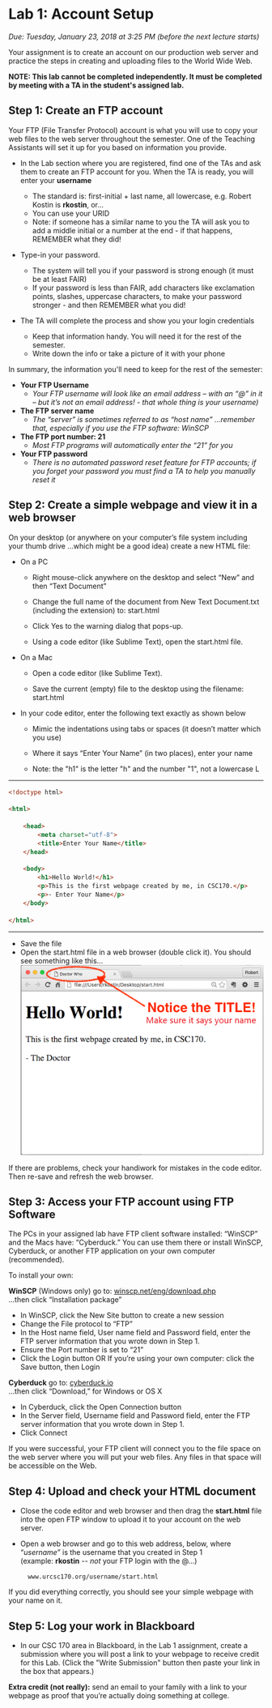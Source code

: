 # Lab 1: Account Setup
*Due: Tuesday, January 23, 2018 at 3:25 PM (before the next lecture starts)*

Your assignment is to create an account on our production web server and practice the steps in creating and uploading files to the World Wide Web.

**NOTE: This lab cannot be completed independently.  It must be completed by meeting with a TA in the student's assigned lab.**

## Step 1: Create an FTP account

Your FTP (File Transfer Protocol) account is what you will use to copy your web files to the web server throughout the semester.  One of the Teaching Assistants will set it up for you based on information you provide.

- In the Lab section where you are registered, find one of the TAs and ask them to create an FTP account for you.  When the TA is ready, you will enter your **username** 
	- The standard is: first-initial + last name, all lowercase, e.g. Robert Kostin is **rkostin**, or...
	- You can use your URID
	- Note: if someone has a similar name to you the TA will ask you to add a middle initial or a number at the end - if that happens, REMEMBER what they did!

- Type-in your password.
	- The system will tell you if your password is strong enough (it must be at least FAIR)
	- If your password is less than FAIR, add characters like exclamation points, slashes, uppercase characters, to make your password stronger - and then REMEMBER what you did!

- The TA will complete the process and show you your login credentials
	- Keep that information handy.  You will need it for the rest of the semester.  
	- Write down the info or take a picture of it with your phone

In summary, the information you'll need to keep for the rest of the semester:

- **Your FTP Username**
	- *Your FTP username will look like an email address – with an “@” in it – but it’s not an email address! - that whole thing is your username)*
- **The FTP server name**
	- *The “server” is sometimes referred to as “host name” …remember that, especially if you use the FTP software: WinSCP*
- **The FTP port number: 21**
	- *Most FTP programs will automatically enter the “21” for you*
- **Your FTP password**
	- *There is no automated password reset feature for FTP accounts; if you forget your password you must find a TA to help you manually reset it*

## Step 2: Create a simple webpage and view it in a web browser

On your desktop (or anywhere on your computer’s file system including your thumb drive ...which might be a good idea) create a new HTML file:

- On a PC

	- Right mouse-click anywhere on the desktop and select “New” and then “Text Document”

	- Change the full name of the document from New Text Document.txt (including the extension) to: start.html

	- Click Yes to the warning dialog that pops-up.

	- Using a code editor (like Sublime Text), open the start.html file.
- On a Mac

	- Open a code editor (like Sublime Text).  

	- Save the current (empty) file to the desktop using the filename: start.html

- In your code editor, enter the following text exactly as shown below

	- Mimic the indentations using tabs or spaces (it doesn’t matter which you use)

	- Where it says “Enter Your Name” (in two places), enter your name

	- Note: the "h1" is the letter "h" and the number "1", not a lowercase L
	
<hr>

```html
<!doctype html>

<html>

	<head>
		<meta charset="utf-8">
		<title>Enter Your Name</title>
	</head>

	<body>
		<h1>Hello World!</h1>
		<p>This is the first webpage created by me, in CSC170.</p>
		<p>- Enter Your Name</p>
	</body>

</html>
```

<hr>


- Save the file  
- Open the start.html file in a web browser (double click it).  You should see something like this...<br>![screen capture of first webpage](documentation-images/figure1.png)
 
If there are problems, check your handiwork for mistakes in the code editor.  Then re-save and refresh the web browser.

## Step 3: Access your FTP account using FTP Software

The PCs in your assigned lab have FTP client software installed: “WinSCP” and the Macs have: “Cyberduck.”  You can use them there or install WinSCP, Cyberduck, or another FTP application on your own computer (recommended).

To install your own:

**WinSCP** (Windows only) go to:
[winscp.net/eng/download.php](http://winscp.net/eng/download.php)<br> 
...then click “Installation package”

- In WinSCP, click the New Site button to create a new session
- Change the File protocol to “FTP”
- In the Host name field, User name field and Password field, enter the FTP server information that you wrote down in Step 1.
- Ensure the Port number is set to “21”
- Click the Login button OR If you’re using your own computer: click the Save button, then Login

**Cyberduck** go to: 
[cyberduck.io](http://cyberduck.io)<br>
...then click “Download,” for Windows or OS X

- In Cyberduck, click the Open Connection button
- In the Server field, Username field and Password field, enter the FTP server information that you wrote down in Step 1.
- Click Connect

If you were successful, your FTP client will connect you to the file space on the web server where you will put your web files.  Any files in that space will be accessible on the Web.

## Step 4: Upload and check your HTML document

- Close the code editor and web browser and then drag the **start.html** file into the open FTP window to upload it to your account on the web server.

- Open a web browser and go to this web address, below, where “*username*” is the username that you created in Step 1<br>(example: **rkostin** -- *not* your FTP login with the @...)

		www.urcsc170.org/username/start.html

If you did everything correctly, you should see your simple webpage with your name on it. 

## Step 5: Log your work in Blackboard
- In our CSC 170 area in Blackboard, in the Lab 1 assignment, create a submission where you will post a link to your webpage to receive credit for this Lab.  (Click the "Write Submission" button then paste your link in the box that appears.)

**Extra credit (not really):** send an email to your family with a link to your webpage as proof that you’re actually doing something at college.  
